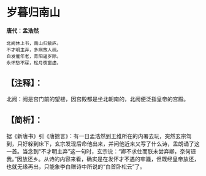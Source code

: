 # 岁暮归南山

**唐代：孟浩然**

    北阙休上书，南山归敝庐。
    不才明主弃，多病故人疏。
    白发催年老，青阳逼岁除。
    永怀愁不寐，松月夜窗虚。

【注释】：
--
北阙：阙是宫门前的望楼，因宫殿都是坐北朝南的，北阙便泛指皇帝的宫殿。

【简析】：
--
据《新唐书》引《唐摭言》：有一日孟浩然到王维所在的内署去玩，突然玄宗驾到，只好躲到床下，玄宗发现后命他出来，并问他近来又写了什么诗，孟朗诵了这一首。当念到“不才明主弃”这一句时，玄宗说：“卿不求仕而朕未尝弃卿，奈何诬我。”因放还乡。从诗的内容来看，确实是在发怀才不遇的牢骚，但既经皇帝放还，也就无缘再出，只能象李白赠诗中所说的“白首卧松云”了。